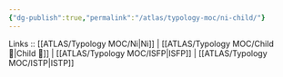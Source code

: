 ```yaml
---
{"dg-publish":true,"permalink":"/atlas/typology-moc/ni-child/"}
---
```


Links :: [[ATLAS/Typology MOC/Ni\|Ni]] | [[ATLAS/Typology MOC/Child 🧒\|Child 🧒]] | [[ATLAS/Typology MOC/ISFP\|ISFP]] | [[ATLAS/Typology MOC/ISTP\|ISTP]]

